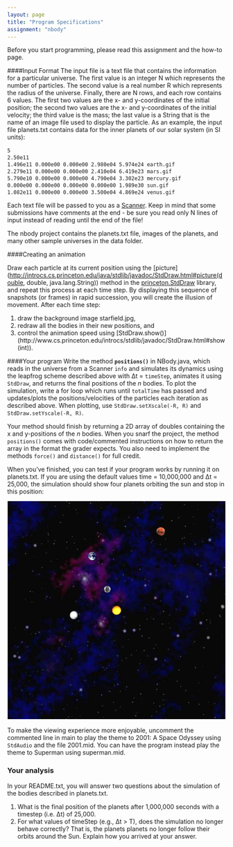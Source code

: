 ```yaml
---
layout: page
title: "Program Specifications"
assignment: "nbody"
---
```


Before you start programming, please read this assignment and the how-to page.

####Input Format
The input file is a text file that contains the information for a particular universe. The first value is an integer N which represents the number of particles. The second value is a real number R which represents the radius of the universe. Finally, there are N rows, and each row contains 6 values. The first two values are the x- and y-coordinates of the initial position; the second two values are the x- and y-coordinates of the initial velocity; the third value is the mass; the last value is a String that is the name of an image file used to display the particle. As an example, the input file planets.txt contains data for the inner planets of our solar system (in SI units):

```
5
2.50e11
1.496e11 0.000e00 0.000e00 2.980e04 5.974e24 earth.gif
2.279e11 0.000e00 0.000e00 2.410e04 6.419e23 mars.gif
5.790e10 0.000e00 0.000e00 4.790e04 3.302e23 mercury.gif
0.000e00 0.000e00 0.000e00 0.000e00 1.989e30 sun.gif
1.082e11 0.000e00 0.000e00 3.500e04 4.869e24 venus.gif
```

Each text file will be passed to you as a [Scanner](http://docs.oracle.com/javase/8/docs/api/java/util/Scanner.html). Keep in mind that some submissions have comments at the end - be sure you read only N lines of input instead of reading until the end of the file!

The nbody project contains the planets.txt file, images of the planets, and many other sample universes in the data folder.

####Creating an animation

Draw each particle at its current position using the [picture](http://introcs.cs.princeton.edu/java/stdlib/javadoc/StdDraw.html#picture(double, double, java.lang.String)) method in the [princeton.StdDraw](http://www.cs.princeton.edu/introcs/stdlib/javadoc/StdDraw.html) library, and repeat this process at each time step. By displaying this sequence of snapshots (or frames) in rapid succession, you will create the illusion of movement. After each time step:
<ol>
<li>draw the background image starfield.jpg, </li>
<li>redraw all the bodies in their new positions, and </li>
<li>control the animation speed using [StdDraw.show()](http://www.cs.princeton.edu/introcs/stdlib/javadoc/StdDraw.html#show(int)). </li>
</ol>

####Your program
Write the method **`positions()`** in NBody.java, which reads in the universe from a Scanner <code>info</code> and simulates its dynamics using the leapfrog scheme described above with Δt = `timeStep`,  animates it using <code>StdDraw</code>, and returns the final positions of the *n* bodies. To plot the simulation, write a for loop which runs until <code>totalTime</code> has passed and updates/plots the positions/velocities of the particles each iteration as described above. When plotting, use `StdDraw.setXscale(-R, R)` and `StdDraw.setYscale(-R, R)`. 

Your method should finish by returning a 2D array of doubles containing the x and y-positions of the *n* bodies. When you snarf the project, the method <code>positions()</code> comes with code/commented instructions on how to return the array in the format the grader expects. You also need to implement the methods <code>force()</code> and <code>distance()</code> for full credit.

When you’ve finished, you can test if your program works by running it on planets.txt. If you are using the default values time = 10,000,000 and Δt = 25,000, the simulation should show four planets orbiting the sun and stop in this position:

<img src = "img/planets_example.png" alt = "result">

To make the viewing experience more enjoyable, uncomment the commented line in main to play the theme to 2001: A Space Odyssey using <code>StdAudio</code> and the file 2001.mid. You can have the program instead play the theme to Superman using superman.mid. 

### Your analysis

In your README.txt, you will answer two questions about the simulation of the bodies described in planets.txt.

1. What is the final position of the planets after 1,000,000 seconds with a timestep (i.e. Δt) of 25,000.  
2. For what values of timeStep (e.g., Δt > T), does the simulation no longer behave correctly? That is, the planets planets no longer follow their orbits around the Sun. Explain how you arrived at your answer.
